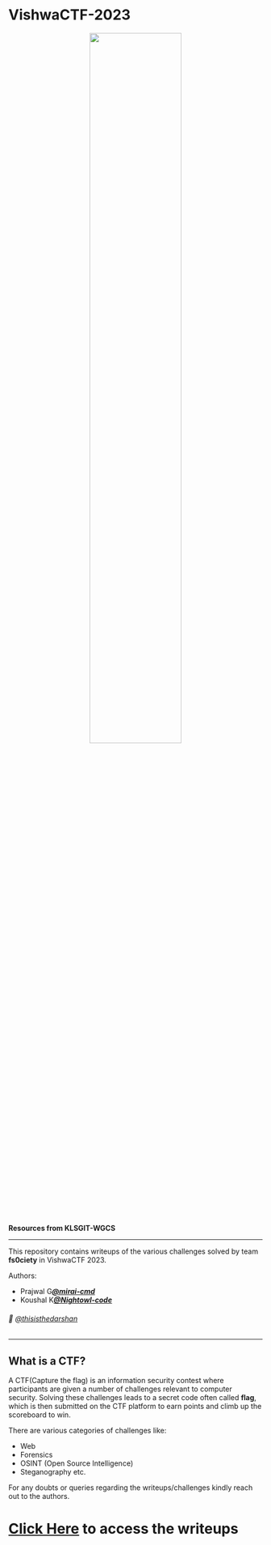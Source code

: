# VishwaCTF-2023

<p align="center">
    <img src="https://klsgit-wgcs.github.io/VishwaCTF-2023/assets/VishwaCTF_Poster.png"  width="60%" height="auto"/>
</p>

**Resources from KLSGIT-WGCS**

---

This repository contains writeups of the various challenges solved by team **fs0ciety** in VishwaCTF 2023.

Authors:

- Prajwal G[**_@mirai-cmd_**](https://github.com/mirai-cmd)
- Koushal K[**_@Nightowl-code_**](https://github.com/Nightowl-code)

###### 👀 [@thisisthedarshan](https://github.com/thisisthedarshan)

---

## What is a CTF?

A CTF(Capture the flag) is an information security contest where participants are given a number of challenges relevant to computer security. Solving these challenges leads to a secret code often called **flag**, which is then submitted on the CTF platform to earn points and climb up the scoreboard to win.

There are various categories of challenges like:

- Web
- Forensics
- OSINT (Open Source Intelligence)
- Steganography etc.

For any doubts or queries regarding the writeups/challenges kindly reach out to the authors.

# [Click Here](/writeups/README.md) to access the writeups
